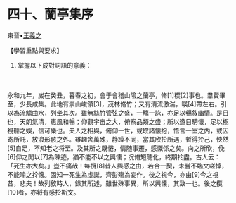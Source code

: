 # 四十、蘭亭集序

東晉•[王羲之](https://zh.wikisource.org/wiki/%E8%98%AD%E4%BA%AD%E9%9B%86%E5%BA%8F)　

【學習重點與要求】

1. 掌握以下成對詞語的意義：

　

永和九年，嵗在癸丑，暮春之初，會于會稽山隂之蘭亭，脩[1]稧[2]事也。羣賢畢至，少長咸集。此地有崇山峻領[3]，茂林脩竹；又有清流激湍，暎[4]帶左右。引以為流觴曲水，列坐其次。雖無絲竹管弦之盛，一觴一詠，亦足以暢敘幽情。是日也，天朗氣清，恵風和暢；仰觀宇宙之大，俯察品類之盛；所以遊目騁懐，足以極視聽之娛，信可樂也。夫人之相與，俯仰一世，或取諸懐抱，悟言一室之内，或因寄所託，放浪形骸之外。雖趣舎萬殊，静躁不同，當其欣扵所遇，暫得扵己，怏然[5]自足，不知老之将至。及其所之既惓，情随事遷，感慨係之矣。向之所欣，俛[6]仰之閒以[7]為陳迹，猶不能不以之興懐；况脩短随化，終期扵盡。古人云：「死生亦大矣。」豈不痛哉！每攬[8]昔人興感之由，若合一契，未嘗不臨文嗟悼，不能喻之扵懐。固知一死生為虛誕，齊彭殤為妄作。後之視今，亦由[9]今之視昔，悲夫！故列敘時人，錄其所述，雖世殊事異，所以興懐，其致一也。後之攬[10]者，亦将有感扵斯文。 
